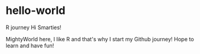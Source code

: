 # hello-world
R journey
Hi Smarties!

MightyWorld here, I like R and that's why I start my Github journey! Hope to learn and have fun!
